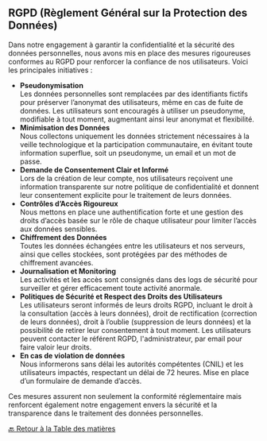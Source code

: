 ## RGPD (Règlement Général sur la Protection des Données)

Dans notre engagement à garantir la confidentialité et la sécurité des données personnelles, nous avons mis en place des mesures rigoureuses conformes au RGPD pour renforcer la confiance de nos utilisateurs. Voici les principales initiatives :

- **Pseudonymisation**  
  Les données personnelles sont remplacées par des identifiants fictifs pour préserver l’anonymat des utilisateurs, même en cas de fuite de données. Les utilisateurs sont encouragés à utiliser un pseudonyme, modifiable à tout moment, augmentant ainsi leur anonymat et flexibilité.
- **Minimisation des Données**  
  Nous collectons uniquement les données strictement nécessaires à la veille technologique et la participation communautaire, en évitant toute information superflue, soit un pseudonyme, un email et un mot de passe.
- **Demande de Consentement Clair et Informé**  
  Lors de la création de leur compte, nos utilisateurs reçoivent une information transparente sur notre politique de confidentialité et donnent leur consentement explicite pour le traitement de leurs données.
- **Contrôles d’Accès Rigoureux**  
  Nous mettons en place une authentification forte et une gestion des droits d’accès basée sur le rôle de chaque utilisateur pour limiter l’accès aux données sensibles.
- **Chiffrement des Données**  
  Toutes les données échangées entre les utilisateurs et nos serveurs, ainsi que celles stockées, sont protégées par des méthodes de chiffrement avancées.
- **Journalisation et Monitoring**  
  Les activités et les accès sont consignés dans des logs de sécurité pour surveiller et gérer efficacement toute activité anormale.
- **Politiques de Sécurité et Respect des Droits des Utilisateurs**  
  Les utilisateurs seront informés de leurs droits RGPD, incluant le droit à la consultation (accès à leurs données), droit de rectification (correction de leurs données), droit à l’oublie (suppression de leurs données) et la possibilité de retirer leur consentement à tout moment. Les utilisateurs peuvent contacter le référent RGPD, l'administrateur, par email pour faire valoir leur droits.
- **En cas de violation de données**  
  Nous informerons sans délai les autorités compétentes (CNIL) et les utilisateurs impactés, respectant un délai de 72 heures. Mise en place d’un formulaire de demande d’accès.

Ces mesures assurent non seulement la conformité réglementaire mais renforcent également notre engagement envers la sécurité et la transparence dans le traitement des données personnelles.

[🔙 Retour à la Table des matières](../README.md)
